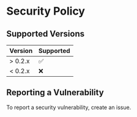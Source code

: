 # Security Policy

## Supported Versions

| Version | Supported          |
|---------|--------------------|
| > 0.2.x | :white_check_mark: |
| < 0.2.x | :x:                |

## Reporting a Vulnerability

To report a security vulnerability, create an issue.
